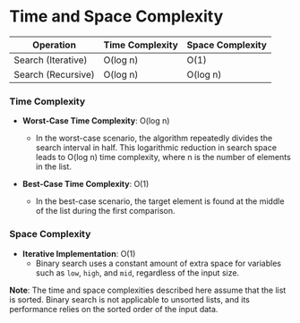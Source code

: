 # Time and Space Complexity

| Operation | Time Complexity | Space Complexity |
| --- | --- | --- |
| Search (Iterative) | O(log n) | O(1) |
| Search (Recursive) | O(log n) | O(log n) |

### Time Complexity

- **Worst-Case Time Complexity**: O(log n)
  - In the worst-case scenario, the algorithm repeatedly divides the search interval in half. This logarithmic reduction in search space leads to O(log n) time complexity, where n is the number of elements in the list.
  
- **Best-Case Time Complexity**: O(1)
  - In the best-case scenario, the target element is found at the middle of the list during the first comparison.

### Space Complexity

- **Iterative Implementation**: O(1)
  - Binary search uses a constant amount of extra space for variables such as `low`, `high`, and `mid`, regardless of the input size.

**Note**: The time and space complexities described here assume that the list is sorted. Binary search is not applicable to unsorted lists, and its performance relies on the sorted order of the input data.

